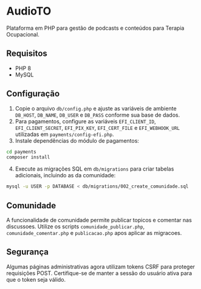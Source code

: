 # AudioTO

Plataforma em PHP para gestão de podcasts e conteúdos para Terapia Ocupacional.

## Requisitos
- PHP 8
- MySQL

## Configuração

1. Copie o arquivo `db/config.php` e ajuste as variáveis de ambiente `DB_HOST`, `DB_NAME`, `DB_USER` e `DB_PASS` conforme sua base de dados.
2. Para pagamentos, configure as variáveis `EFI_CLIENT_ID`, `EFI_CLIENT_SECRET`, `EFI_PIX_KEY`, `EFI_CERT_FILE` e `EFI_WEBHOOK_URL` utilizadas em `payments/config-efi.php`.
3. Instale dependências do módulo de pagamentos:

```bash
cd payments
composer install
```

4. Execute as migrações SQL em `db/migrations` para criar tabelas adicionais, incluindo as da comunidade:

```bash
mysql -u USER -p DATABASE < db/migrations/002_create_comunidade.sql
```

## Comunidade

A funcionalidade de comunidade permite publicar topicos e comentar nas discussoes. Utilize os scripts `comunidade_publicar.php`, `comunidade_comentar.php` e `publicacao.php` apos aplicar as migracoes.


## Segurança

Algumas páginas administrativas agora utilizam tokens CSRF para proteger requisições POST. Certifique-se de manter a sessão do usuário ativa para que o token seja válido.

